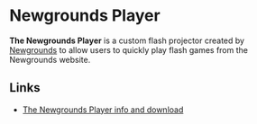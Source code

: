 # Newgrounds Player

**The Newgrounds Player** is a custom flash projector created by [Newgrounds](https://www.newgrounds.com/) to allow users to quickly play flash games from the Newgrounds website.

## Links

- [The Newgrounds Player info and download](https://www.newgrounds.com/flash/player)